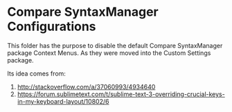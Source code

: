 # Compare SyntaxManager Configurations 

This folder has the purpose to disable the default Compare SyntaxManager package Context Menus.
As they were moved into the Custom Settings package.

Its idea comes from:

1. http://stackoverflow.com/a/37060993/4934640
1. https://forum.sublimetext.com/t/sublime-text-3-overriding-crucial-keys-in-my-keyboard-layout/10802/6




